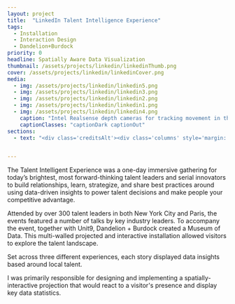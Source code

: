 ```yaml
---
layout: project
title:  "LinkedIn Talent Intelligence Experience"
tags:
  - Installation
  - Interaction Design
  - Dandelion+Burdock
priority: 0
headline: Spatially Aware Data Visualization
thumbnail: /assets/projects/linkedin/linkedinThumb.png
cover: /assets/projects/linkedin/linkedinCover.png
media:
  - img: /assets/projects/linkedin/linkedin5.png
  - img: /assets/projects/linkedin/linkedin3.png
  - img: /assets/projects/linkedin/linkedin2.png
  - img: /assets/projects/linkedin/linkedin1.png
  - img: /assets/projects/linkedin/linkedin4.png
    caption: "Intel Realsense depth cameras for tracking movement in the exhibition space"
    captionClasses: "captionDark captionOut"
sections:
  - text: "<div class='creditsAlt'><div class='columns' style='margin: 0 auto; width: 100%'><div class='credit'><div class='role'>Client</div><div class='personnel'><p>LinkedIn</p></div></div><div class='credit'><div class='role'>Agency</div><div class='personnel'><p>Unit9</p></div></div><div class='credit'><div class='role'>Creative Director</div><div class='personnel'><p>James Medcraft</p></div></div><div class='credit'><div class='role'>Production Company</div><div class='personnel'><p>dandelion + burdock</p></div></div><div class='credit'><div class='role'>Interactive Designer</div><div class='personnel'><p>Ivaylo Getov</p></div></div><div class='credit'><div class='role'>Technical Workflow</div><div class='personnel'><p>Nils Porrmann</p></div></div><div class='credit'><div class='role'>Technical Production</div><div class='personnel'><p>Louis Mustill</p></div></div><div class='credit'><div class='role'>Lead Animator</div><div class='personnel'><p>Dickon Knowles</p></div></div><div class='credit'><div class='role'>Senior Animator</div><div class='personnel'><p>James Pykett</p></div></div><div class='credit'><div class='role'>Senior Animator</div><div class='personnel'><p>Will Davys</p></div></div><div class='credit'><div class='role'>Front End Design</div><div class='personnel'><p>Jonathan Melville</p></div></div><div class='credit'><div class='role'>Back End Development</div><div class='personnel'><p>Andrew Welch</p></div></div><div class='credit'><div class='role'>Producer</div><div class='personnel'><p>Megan Zaitz</p></div></div><div class='credit'><div class='role'>Producer</div><div class='personnel'><p>Rania Hattar</p></div></div><div class='credit'><div class='role'>Sound Design</div><div class='personnel'><p>Richard Pike</p></div></div></div></div>"


---
```

The Talent Intelligent Experience was a one-day immersive gathering for today’s brightest, most forward-thinking talent leaders and serial innovators to build relationships, learn, strategize, and share best practices around using data-driven insights to power talent decisions and make people your competitive advantage.

Attended by over 300 talent leaders in both New York City and Paris, the events featured a number of talks by key industry leaders. To accompany the event, together with Unit9, Dandelion + Burdock created a <span class="bolder">Museum of Data</span>. This multi-walled projected and interactive installation allowed visitors to explore the talent landscape.

Set across three different experiences, each story displayed data insights based around local talent.

I was primarily responsible for designing and implementing a spatially-interactive projection that would react to a visitor's presence and display key data statistics.





<!-- <section class="creditsAlt">
  <div class="columns" style="margin: 0 auto; width: 100%">
    <div class="credit">
      <div class="role">Client</div>
      <div class="personnel"><p>LinkedIn</p></div>
    </div>
    <div class="credit">
      <div class="role">Agency</div>
      <div class="personnel"><p>Unit9</p></div>
    </div>
    <div class="credit">
      <div class="role">Creative Director</div>
      <div class="personnel"><p>James Medcraft</p></div>
    </div>
    <div class="credit">
      <div class="role">Production Company</div>
      <div class="personnel"><p>dandelion + burdock</p></div>
    </div>
    <div class="credit">
      <div class="role">Interactive Designer</div>
      <div class="personnel"><p>Ivaylo Getov</p></div>
    </div>
    <div class="credit">
      <div class="role">Technical Workflow</div>
      <div class="personnel"><p>Nils Porrmann</p></div>
    </div>
    <div class="credit">
      <div class="role">Technical Production</div>
      <div class="personnel"><p>Louis Mustill</p></div>
    </div>
    <div class="credit">
      <div class="role">Lead Animator</div>
      <div class="personnel"><p>Dickon Knowles</p></div>
    </div>
    <div class="credit">
      <div class="role">Senior Animator</div>
      <div class="personnel"><p>James Pykett</p></div>
    </div>
    <div class="credit">
      <div class="role">Senior Animator</div>
      <div class="personnel"><p>Will Davys</p></div>
    </div>
    <div class="credit">
      <div class="role">Front End Design</div>
      <div class="personnel"><p>Jonathan Melville</p></div>
    </div>
    <div class="credit">
      <div class="role">Back End Development</div>
      <div class="personnel"><p>Andrew Welch</p></div>
    </div>
    <div class="credit">
      <div class="role">Producer</div>
      <div class="personnel"><p>Megan Zaitz</p></div>
    </div>
    <div class="credit">
      <div class="role">Producer</div>
      <div class="personnel"><p>Rania Hattar</p></div>
    </div>
    <div class="credit">
      <div class="role">Sound Design</div>
      <div class="personnel"><p>Richard Pike</p></div>
    </div>
  </div>
</section>

 -->


